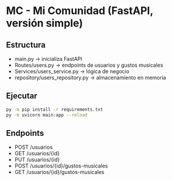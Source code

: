# MC - Mi Comunidad (FastAPI, versión simple)

## Estructura
- main.py -> inicializa FastAPI
- Routes/users.py -> endpoints de usuarios y gustos musicales
- Services/users_service.py -> lógica de negocio
- repository/users_repository.py -> almacenamiento en memoria

## Ejecutar
```bash
py -m pip install -r requirements.txt
py -m uvicorn main:app --reload
```

## Endpoints
- POST /usuarios
- GET /usuarios/{id}
- PUT /usuarios/{id}
- POST /usuarios/{id}/gustos-musicales
- GET /usuarios/{id}/gustos-musicales
